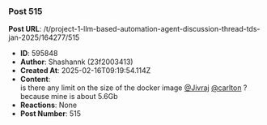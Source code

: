 ### Post 515
**Post URL**: /t/project-1-llm-based-automation-agent-discussion-thread-tds-jan-2025/164277/515
- **ID**: 595848
- **Author**: Shashannk (23f2003413)
- **Created At**: 2025-02-16T09:19:54.114Z
- **Content**:  
  is there any limit on the size of the docker image <a class="mention" href="/u/jivraj">@Jivraj</a> <a class="mention" href="/u/carlton">@carlton</a> ? because mine is about 5.6Gb
- **Reactions**: None
- **Post Number**: 515

